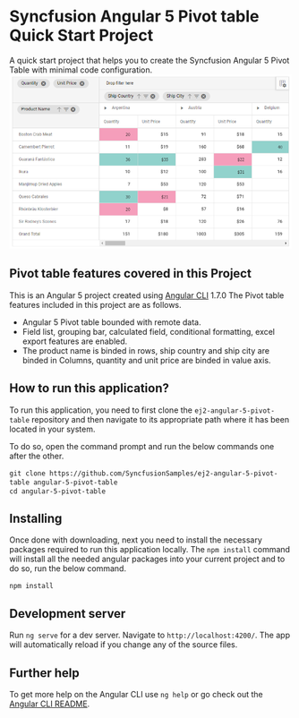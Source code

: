 # Syncfusion Angular 5 Pivot table Quick Start Project

A quick start project that helps you to create the Syncfusion Angular 5 Pivot Table with minimal code configuration.
![Angular 5 Pivot-table](angular-5-pivot-table.PNG)

## Pivot table features covered in this Project

This is an Angular 5 project created using [Angular CLI](https://github.com/angular/angular-cli) 1.7.0 The Pivot table features included in this project are as follows.

* Angular 5 Pivot table bounded with remote data.
* Field list, grouping bar, calculated field, conditional formatting, excel export features are enabled.
* The product name is binded in rows, ship country and ship city are binded in Columns, quantity and unit price are binded in value axis.

## How to run this application?
To run this application, you need to first clone the `ej2-angular-5-pivot-table` repository and then navigate to its appropriate path where it has been located in your system.

To do so, open the command prompt and run the below commands one after the other.

```
git clone https://github.com/SyncfusionSamples/ej2-angular-5-pivot-table angular-5-pivot-table
cd angular-5-pivot-table
```


## Installing

Once done with downloading, next you need to install the necessary packages required to run this application locally. The `npm install` command will install all the needed angular packages into your current project and to do so, run the below command.

```
npm install
```

## Development server

Run `ng serve` for a dev server. Navigate to `http://localhost:4200/`. The app will automatically reload if you change any of the source files.

## Further help

To get more help on the Angular CLI use `ng help` or go check out the [Angular CLI README](https://github.com/angular/angular-cli/blob/master/README.md).
